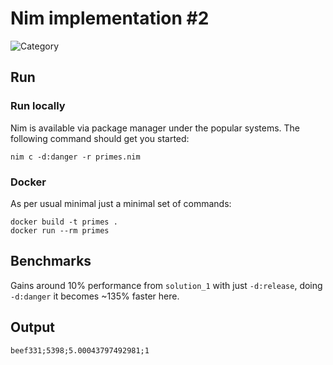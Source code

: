 # Nim implementation #2

![Category](https://img.shields.io/badge/Category-faithful-green)

## Run

### Run locally

Nim is available via package manager under the popular systems. The following command should get you started:

```
nim c -d:danger -r primes.nim
```

### Docker

As per usual minimal just a minimal set of commands:

```
docker build -t primes .
docker run --rm primes
```

## Benchmarks
Gains around 10% performance from `solution_1` with just `-d:release`, doing `-d:danger` it becomes ~135% faster here.

## Output
```
beef331;5398;5.00043797492981;1
```

